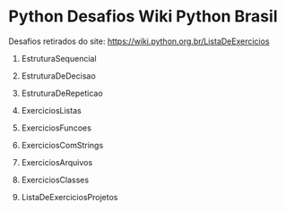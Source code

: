 # Python Desafios Wiki Python Brasil

Desafios retirados do site: <https://wiki.python.org.br/ListaDeExercicios>

1. EstruturaSequencial

2. EstruturaDeDecisao

3. EstruturaDeRepeticao

4. ExerciciosListas

5. ExerciciosFuncoes

6. ExerciciosComStrings

7. ExerciciosArquivos

8. ExerciciosClasses

9. ListaDeExerciciosProjetos
 
